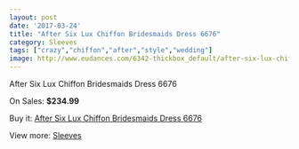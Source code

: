 ```yaml
---
layout: post
date: '2017-03-24'
title: "After Six Lux Chiffon Bridesmaids Dress 6676"
category: Sleeves
tags: ["crazy","chiffon","after","style","wedding"]
image: http://www.eudances.com/6342-thickbox_default/after-six-lux-chiffon-bridesmaids-dress-6676.jpg
---
```

After Six Lux Chiffon Bridesmaids Dress 6676

On Sales: **$234.99**
<a href="https://www.eudances.com/en/sleeves/2298-after-six-lux-chiffon-bridesmaids-dress-6676.html"><amp-img layout="responsive" width="600" height="600" src="//www.eudances.com/6342-thickbox_default/after-six-lux-chiffon-bridesmaids-dress-6676.jpg" alt="After Six Lux Chiffon Bridesmaids Dress 6676 0" /></a>
<a href="https://www.eudances.com/en/sleeves/2298-after-six-lux-chiffon-bridesmaids-dress-6676.html"><amp-img layout="responsive" width="600" height="600" src="//www.eudances.com/6343-thickbox_default/after-six-lux-chiffon-bridesmaids-dress-6676.jpg" alt="After Six Lux Chiffon Bridesmaids Dress 6676 1" /></a>

Buy it: [After Six Lux Chiffon Bridesmaids Dress 6676](https://www.eudances.com/en/sleeves/2298-after-six-lux-chiffon-bridesmaids-dress-6676.html "After Six Lux Chiffon Bridesmaids Dress 6676")

View more: [Sleeves](https://www.eudances.com/en/26-sleeves "Sleeves")